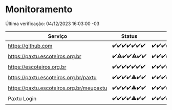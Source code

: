 # Monitoramento

Última verificação: 04/12/2023 16:03:00 -03

|Serviço|Status|Últimas 24h|
|---|---|---|
|https://github.com|<span title="2023-11-27: OK=24">✔️</span><span title="2023-11-28: OK=24">✔️</span><span title="2023-11-29: OK=24">✔️</span><span title="2023-11-30: OK=24">✔️</span><span title="2023-12-01: OK=24">✔️</span><span title="2023-12-02: OK=24">✔️</span><span title="2023-12-03: OK=19">✔️</span>|<span title="03/12/2023 16:03:00 -03 : 200">✔️</span><span title="03/12/2023 17:06:00 -03 : 200">✔️</span><span title="03/12/2023 18:03:00 -03 : 200">✔️</span><span title="03/12/2023 19:03:00 -03 : 200">✔️</span><span title="03/12/2023 20:05:00 -03 : 200">✔️</span><span title="03/12/2023 21:31:00 -03 : 200">✔️</span><span title="03/12/2023 22:48:00 -03 : 200">✔️</span><span title="03/12/2023 23:21:00 -03 : 200">✔️</span><span title="04/12/2023 00:07:00 -03 : 200">✔️</span><span title="04/12/2023 01:07:00 -03 : 200">✔️</span><span title="04/12/2023 02:06:00 -03 : 200">✔️</span><span title="04/12/2023 03:09:00 -03 : 200">✔️</span><span title="04/12/2023 04:06:00 -03 : 200">✔️</span><span title="04/12/2023 05:09:00 -03 : 200">✔️</span><span title="04/12/2023 06:07:00 -03 : 200">✔️</span><span title="04/12/2023 07:07:00 -03 : 200">✔️</span><span title="04/12/2023 08:04:00 -03 : 200">✔️</span><span title="04/12/2023 09:11:00 -03 : 200">✔️</span><span title="04/12/2023 10:09:00 -03 : 200">✔️</span><span title="04/12/2023 11:06:00 -03 : 200">✔️</span><span title="04/12/2023 12:06:00 -03 : 200">✔️</span><span title="04/12/2023 13:08:00 -03 : 200">✔️</span><span title="04/12/2023 14:05:00 -03 : 200">✔️</span><span title="04/12/2023 15:08:00 -03 : 200">✔️</span><span title="04/12/2023 16:03:00 -03 : 200">✔️</span>|
|https://paxtu.escoteiros.org.br|<span title="2023-11-27: OK=24">✔️</span><span title="2023-11-28: OK=23, Falhas=1">⚠️</span><span title="2023-11-29: OK=24">✔️</span><span title="2023-11-30: OK=24">✔️</span><span title="2023-12-01: OK=23, Falhas=1">⚠️</span><span title="2023-12-02: OK=24">✔️</span><span title="2023-12-03: OK=19">✔️</span>|<span title="03/12/2023 16:03:00 -03 : 200">✔️</span><span title="03/12/2023 17:06:00 -03 : 200">✔️</span><span title="03/12/2023 18:03:00 -03 : 200">✔️</span><span title="03/12/2023 19:03:00 -03 : 200">✔️</span><span title="03/12/2023 20:05:00 -03 : 200">✔️</span><span title="03/12/2023 21:31:00 -03 : 200">✔️</span><span title="03/12/2023 22:48:00 -03 : 200">✔️</span><span title="03/12/2023 23:21:00 -03 : 200">✔️</span><span title="04/12/2023 00:07:00 -03 : 200">✔️</span><span title="04/12/2023 01:07:00 -03 : 200">✔️</span><span title="04/12/2023 02:06:00 -03 : 200">✔️</span><span title="04/12/2023 03:09:00 -03 : 200">✔️</span><span title="04/12/2023 04:06:00 -03 : 200">✔️</span><span title="04/12/2023 05:09:00 -03 : 200">✔️</span><span title="04/12/2023 06:07:00 -03 : 200">✔️</span><span title="04/12/2023 07:07:00 -03 : 200">✔️</span><span title="04/12/2023 08:04:00 -03 : 200">✔️</span><span title="04/12/2023 09:11:00 -03 : 200">✔️</span><span title="04/12/2023 10:09:00 -03 : 200">✔️</span><span title="04/12/2023 11:06:00 -03 : 200">✔️</span><span title="04/12/2023 12:06:00 -03 : 200">✔️</span><span title="04/12/2023 13:08:00 -03 : 200">✔️</span><span title="04/12/2023 14:05:00 -03 : 200">✔️</span><span title="04/12/2023 15:08:00 -03 : 200">✔️</span><span title="04/12/2023 16:03:00 -03 : 200">✔️</span>|
|https://escoteiros.org.br|<span title="2023-11-27: OK=24">✔️</span><span title="2023-11-28: OK=24">✔️</span><span title="2023-11-29: OK=24">✔️</span><span title="2023-11-30: OK=24">✔️</span><span title="2023-12-01: OK=24">✔️</span><span title="2023-12-02: OK=24">✔️</span><span title="2023-12-03: OK=19">✔️</span>|<span title="03/12/2023 16:03:00 -03 : 200">✔️</span><span title="03/12/2023 17:06:00 -03 : 200">✔️</span><span title="03/12/2023 18:03:00 -03 : 200">✔️</span><span title="03/12/2023 19:03:00 -03 : 200">✔️</span><span title="03/12/2023 20:05:00 -03 : 200">✔️</span><span title="03/12/2023 21:31:00 -03 : 200">✔️</span><span title="03/12/2023 22:48:00 -03 : 200">✔️</span><span title="03/12/2023 23:21:00 -03 : 200">✔️</span><span title="04/12/2023 00:07:00 -03 : 200">✔️</span><span title="04/12/2023 01:07:00 -03 : 200">✔️</span><span title="04/12/2023 02:06:00 -03 : 200">✔️</span><span title="04/12/2023 03:09:00 -03 : 200">✔️</span><span title="04/12/2023 04:06:00 -03 : 200">✔️</span><span title="04/12/2023 05:09:00 -03 : 200">✔️</span><span title="04/12/2023 06:07:00 -03 : 200">✔️</span><span title="04/12/2023 07:07:00 -03 : 200">✔️</span><span title="04/12/2023 08:04:00 -03 : 200">✔️</span><span title="04/12/2023 09:11:00 -03 : 200">✔️</span><span title="04/12/2023 10:09:00 -03 : 200">✔️</span><span title="04/12/2023 11:06:00 -03 : 200">✔️</span><span title="04/12/2023 12:06:00 -03 : 200">✔️</span><span title="04/12/2023 13:08:00 -03 : 200">✔️</span><span title="04/12/2023 14:05:00 -03 : 200">✔️</span><span title="04/12/2023 15:08:00 -03 : 403">❌</span><span title="04/12/2023 16:03:00 -03 : 200">✔️</span>|
|https://paxtu.escoteiros.org.br/paxtu|<span title="2023-11-27: OK=24">✔️</span><span title="2023-11-28: OK=24">✔️</span><span title="2023-11-29: OK=24">✔️</span><span title="2023-11-30: OK=24">✔️</span><span title="2023-12-01: OK=23, Falhas=1">⚠️</span><span title="2023-12-02: OK=24">✔️</span><span title="2023-12-03: OK=19">✔️</span>|<span title="03/12/2023 16:03:00 -03 : 200">✔️</span><span title="03/12/2023 17:06:00 -03 : 200">✔️</span><span title="03/12/2023 18:03:00 -03 : 200">✔️</span><span title="03/12/2023 19:03:00 -03 : 200">✔️</span><span title="03/12/2023 20:05:00 -03 : 200">✔️</span><span title="03/12/2023 21:31:00 -03 : 200">✔️</span><span title="03/12/2023 22:48:00 -03 : 200">✔️</span><span title="03/12/2023 23:21:00 -03 : 200">✔️</span><span title="04/12/2023 00:07:00 -03 : 200">✔️</span><span title="04/12/2023 01:07:00 -03 : 200">✔️</span><span title="04/12/2023 02:06:00 -03 : 200">✔️</span><span title="04/12/2023 03:09:00 -03 : 200">✔️</span><span title="04/12/2023 04:06:00 -03 : 200">✔️</span><span title="04/12/2023 05:09:00 -03 : 200">✔️</span><span title="04/12/2023 06:07:00 -03 : 200">✔️</span><span title="04/12/2023 07:07:00 -03 : 200">✔️</span><span title="04/12/2023 08:04:00 -03 : 200">✔️</span><span title="04/12/2023 09:11:00 -03 : 200">✔️</span><span title="04/12/2023 10:09:00 -03 : 200">✔️</span><span title="04/12/2023 11:06:00 -03 : 200">✔️</span><span title="04/12/2023 12:06:00 -03 : 200">✔️</span><span title="04/12/2023 13:08:00 -03 : 200">✔️</span><span title="04/12/2023 14:05:00 -03 : 200">✔️</span><span title="04/12/2023 15:08:00 -03 : 200">✔️</span><span title="04/12/2023 16:03:00 -03 : 200">✔️</span>|
|https://paxtu.escoteiros.org.br/meupaxtu|<span title="2023-11-27: OK=24">✔️</span><span title="2023-11-28: OK=24">✔️</span><span title="2023-11-29: OK=24">✔️</span><span title="2023-11-30: OK=24">✔️</span><span title="2023-12-01: OK=23, Falhas=1">⚠️</span><span title="2023-12-02: OK=24">✔️</span><span title="2023-12-03: OK=19">✔️</span>|<span title="03/12/2023 16:03:00 -03 : 200">✔️</span><span title="03/12/2023 17:06:00 -03 : 200">✔️</span><span title="03/12/2023 18:03:00 -03 : 200">✔️</span><span title="03/12/2023 19:03:00 -03 : 200">✔️</span><span title="03/12/2023 20:05:00 -03 : 200">✔️</span><span title="03/12/2023 21:31:00 -03 : 200">✔️</span><span title="03/12/2023 22:48:00 -03 : 200">✔️</span><span title="03/12/2023 23:21:00 -03 : 200">✔️</span><span title="04/12/2023 00:07:00 -03 : 200">✔️</span><span title="04/12/2023 01:07:00 -03 : 200">✔️</span><span title="04/12/2023 02:06:00 -03 : 200">✔️</span><span title="04/12/2023 03:09:00 -03 : 200">✔️</span><span title="04/12/2023 04:06:00 -03 : 200">✔️</span><span title="04/12/2023 05:09:00 -03 : 200">✔️</span><span title="04/12/2023 06:07:00 -03 : 200">✔️</span><span title="04/12/2023 07:07:00 -03 : 200">✔️</span><span title="04/12/2023 08:04:00 -03 : 200">✔️</span><span title="04/12/2023 09:11:00 -03 : 200">✔️</span><span title="04/12/2023 10:09:00 -03 : 200">✔️</span><span title="04/12/2023 11:06:00 -03 : 200">✔️</span><span title="04/12/2023 12:06:00 -03 : 200">✔️</span><span title="04/12/2023 13:08:00 -03 : 200">✔️</span><span title="04/12/2023 14:05:00 -03 : 200">✔️</span><span title="04/12/2023 15:08:00 -03 : 200">✔️</span><span title="04/12/2023 16:03:00 -03 : 200">✔️</span>|
|Paxtu Login|<span title="2023-11-27: OK=24">✔️</span><span title="2023-11-28: OK=24">✔️</span><span title="2023-11-29: OK=24">✔️</span><span title="2023-11-30: OK=24">✔️</span><span title="2023-12-01: OK=23, Falhas=1">⚠️</span><span title="2023-12-02: OK=24">✔️</span><span title="2023-12-03: OK=19">✔️</span>|<span title="03/12/2023 16:03:00 -03 : 200">✔️</span><span title="03/12/2023 17:06:00 -03 : 200">✔️</span><span title="03/12/2023 18:03:00 -03 : 200">✔️</span><span title="03/12/2023 19:03:00 -03 : 200">✔️</span><span title="03/12/2023 20:05:00 -03 : 200">✔️</span><span title="03/12/2023 21:31:00 -03 : 200">✔️</span><span title="03/12/2023 22:48:00 -03 : 200">✔️</span><span title="03/12/2023 23:21:00 -03 : 200">✔️</span><span title="04/12/2023 00:07:00 -03 : 200">✔️</span><span title="04/12/2023 01:07:00 -03 : 200">✔️</span><span title="04/12/2023 02:06:00 -03 : 200">✔️</span><span title="04/12/2023 03:09:00 -03 : 200">✔️</span><span title="04/12/2023 04:06:00 -03 : 200">✔️</span><span title="04/12/2023 05:09:00 -03 : 200">✔️</span><span title="04/12/2023 06:07:00 -03 : 200">✔️</span><span title="04/12/2023 07:07:00 -03 : 200">✔️</span><span title="04/12/2023 08:05:00 -03 : 200">✔️</span><span title="04/12/2023 09:11:00 -03 : 200">✔️</span><span title="04/12/2023 10:09:00 -03 : 200">✔️</span><span title="04/12/2023 11:06:00 -03 : 200">✔️</span><span title="04/12/2023 12:06:00 -03 : 200">✔️</span><span title="04/12/2023 13:08:00 -03 : 200">✔️</span><span title="04/12/2023 14:05:00 -03 : 200">✔️</span><span title="04/12/2023 15:08:00 -03 : 200">✔️</span><span title="04/12/2023 16:03:00 -03 : 200">✔️</span>|
